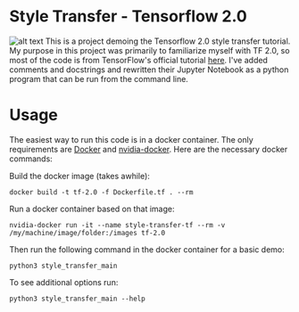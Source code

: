 # Style Transfer - Tensorflow 2.0
![alt text](https://github.com/jastern33/general/raw/master/style_transfer/demos/kandinsky-turtle.png)
This is a project demoing the Tensorflow 2.0 style transfer tutorial. My purpose in this project was primarily to familiarize myself with TF 2.0, so most of the code is from TensorFlow's official tutorial [here](https://www.tensorflow.org/beta/tutorials/generative/style_transfer). I've added comments and docstrings and rewritten their Jupyter Notebook as a python program that can be run from the command line.
# Usage
The easiest way to run this code is in a docker container. The only requirements are [Docker](https://docs.docker.com/install/) and [nvidia-docker](https://github.com/NVIDIA/nvidia-docker). Here are the necessary docker commands:

Build the docker image (takes awhile): 

`docker build -t tf-2.0 -f Dockerfile.tf . --rm`

Run a docker container based on that image: 

`nvidia-docker run -it --name style-transfer-tf --rm -v /my/machine/image/folder:/images tf-2.0`

Then run the following command in the docker container for a basic demo: 

`python3 style_transfer_main`

To see additional options run: 

`python3 style_transfer_main --help`
